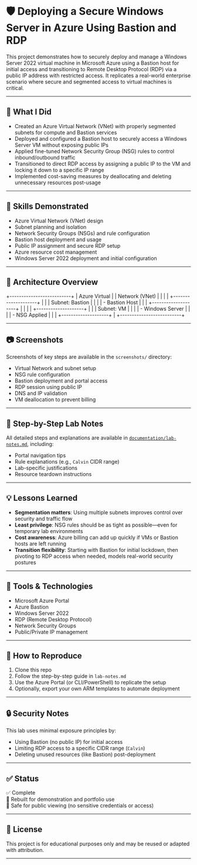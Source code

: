# 🛡️ Deploying a Secure Windows Server in Azure Using Bastion and RDP

This project demonstrates how to securely deploy and manage a Windows Server 2022 virtual machine in Microsoft Azure using a Bastion host for initial access and transitioning to Remote Desktop Protocol (RDP) via a public IP address with restricted access. It replicates a real-world enterprise scenario where secure and segmented access to virtual machines is critical.

---

## 🚀 What I Did

- Created an Azure Virtual Network (VNet) with properly segmented subnets for compute and Bastion services
- Deployed and configured a Bastion host to securely access a Windows Server VM without exposing public IPs
- Applied fine-tuned Network Security Group (NSG) rules to control inbound/outbound traffic
- Transitioned to direct RDP access by assigning a public IP to the VM and locking it down to a specific IP range
- Implemented cost-saving measures by deallocating and deleting unnecessary resources post-usage

---

## 🧠 Skills Demonstrated

- Azure Virtual Network (VNet) design
- Subnet planning and isolation
- Network Security Groups (NSGs) and rule configuration
- Bastion host deployment and usage
- Public IP assignment and secure RDP setup
- Azure resource cost management
- Windows Server 2022 deployment and initial configuration

---

## 🧭 Architecture Overview

+--------------------------+
| Azure Virtual |
| Network (VNet) |
| |
| +--------------------+ |
| | Subnet: Bastion | |
| | - Bastion Host | |
| +--------------------+ |
| |
| +--------------------+ |
| | Subnet: VM | |
| | - Windows Server | |
| | - NSG Applied | |
| +--------------------+ |
+--------------------------+


---

## 📷 Screenshots

Screenshots of key steps are available in the `screenshots/` directory:
- Virtual Network and subnet setup
- NSG rule configuration
- Bastion deployment and portal access
- RDP session using public IP
- DNS and IP validation
- VM deallocation to prevent billing

---

## 📄 Step-by-Step Lab Notes

All detailed steps and explanations are available in [`documentation/lab-notes.md`](documentation/lab-notes.md), including:
- Portal navigation tips
- Rule explanations (e.g., `Calvin` CIDR range)
- Lab-specific justifications
- Resource teardown instructions

---

## 💡 Lessons Learned

- **Segmentation matters**: Using multiple subnets improves control over security and traffic flow
- **Least privilege**: NSG rules should be as tight as possible—even for temporary lab environments
- **Cost awareness**: Azure billing can add up quickly if VMs or Bastion hosts are left running
- **Transition flexibility**: Starting with Bastion for initial lockdown, then pivoting to RDP access when needed, models real-world security postures

---

## 🧰 Tools & Technologies

- Microsoft Azure Portal
- Azure Bastion
- Windows Server 2022
- RDP (Remote Desktop Protocol)
- Network Security Groups
- Public/Private IP management

---

## 📌 How to Reproduce

1. Clone this repo
2. Follow the step-by-step guide in `lab-notes.md`
3. Use the Azure Portal (or CLI/PowerShell) to replicate the setup
4. Optionally, export your own ARM templates to automate deployment

---

## 🔒 Security Notes

This lab uses minimal exposure principles by:
- Using Bastion (no public IP) for initial access
- Limiting RDP access to a specific CIDR range (`Calvin`)
- Deleting unused resources (like Bastion) post-deployment

---

## ✅ Status

✅ Complete  
🧪 Rebuilt for demonstration and portfolio use  
📌 Safe for public viewing (no sensitive credentials or access)

---

## 📎 License

This project is for educational purposes only and may be reused or adapted with attribution.

---

